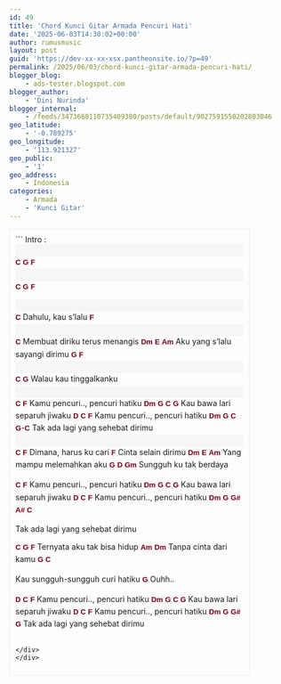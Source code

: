 ```yaml
---
id: 49
title: 'Chord Kunci Gitar Armada Pencuri Hati'
date: '2025-06-03T14:30:02+00:00'
author: rumusmusic
layout: post
guid: 'https://dev-xx-xx-xsx.pantheonsite.io/?p=49'
permalink: /2025/06/03/chord-kunci-gitar-armada-pencuri-hati/
blogger_blog:
    - ads-tester.blogspot.com
blogger_author:
    - 'Dini Nurinda'
blogger_internal:
    - /feeds/3473668110735409380/posts/default/9027591550202803046
geo_latitude:
    - '-0.789275'
geo_longitude:
    - '113.921327'
geo_public:
    - '1'
geo_address:
    - Indonesia
categories:
    - Armada
    - 'Kunci Gitar'
---
```


<div dir="ltr" style="text-align: left;"><div style="border: 1px solid #eee; height: auto; overflow: auto; padding: 10px; width: 410px;">```
Intro : <p style="background-color: #f6f6f6; font-family: Arial, Tahoma, Helvetica, FreeSans, sans-serif; font-size: 13px; line-height: 22.1000003814697px; margin: 0px; padding: 0px; white-space: normal;"> </p><b style="background-color: #f6f6f6; border: 0px; font-family: Arial, Tahoma, Helvetica, FreeSans, sans-serif; font-size: 13px; font-stretch: inherit; line-height: 22.1000003814697px; margin: 0px; padding: 0px; vertical-align: baseline; white-space: normal;"><a href="http://ads-tester.blogspot.com/#Chord%20Kunci%20Gitar%20Armada%20Pencuri%20Hati" rel="https://blogger.googleusercontent.com/img/b/R29vZ2xl/AVvXsEgjg14kZr610stkVlcdZhcW95ketZt0vZGZ35YbDyrK0SrlJaU9ATAZGd43fVQQe36N05_6SwYNh5V8Nhk_Y9EoJeCydZz1TvcOhMeWIQ9QkfUWi1qT_CLnjc9ada53vk8J6DLLGXZWCRU/s1600/C.png" style="-webkit-transition: all 0.5s; border: 0px; color: #78001b; font-family: inherit; font-size: inherit; font-stretch: inherit; font-style: inherit; font-variant: inherit; font-weight: inherit; line-height: inherit; margin: 0px; outline: none; padding: 0px; text-decoration: none; transition: all 0.5s; vertical-align: baseline;" target="_self" title="">C</a></b> <b style="background-color: #f6f6f6; border: 0px; font-family: Arial, Tahoma, Helvetica, FreeSans, sans-serif; font-size: 13px; font-stretch: inherit; line-height: 22.1000003814697px; margin: 0px; padding: 0px; vertical-align: baseline; white-space: normal;"><a href="http://ads-tester.blogspot.com/#Chord%20Kunci%20Gitar%20Armada%20Pencuri%20Hati" rel="https://blogger.googleusercontent.com/img/b/R29vZ2xl/AVvXsEhmapCRWhUujXO3XNp7RQ3QehE96_1shZvwwlzlBfIEhPVK8EMRgn7ZE8lBAgBFznq-LaQYcVA1PMbOgI-q6qcHShXaB2yd-ORVu-qYofhbQLNNBUNZZS1Dq89N45TwSfpp7dKppHMh_iE/s1600/G.png" style="-webkit-transition: all 0.5s; border: 0px; color: #78001b; font-family: inherit; font-size: inherit; font-stretch: inherit; font-style: inherit; font-variant: inherit; font-weight: inherit; line-height: inherit; margin: 0px; outline: none; padding: 0px; text-decoration: none; transition: all 0.5s; vertical-align: baseline;" target="_self" title="">G</a></b> <b style="background-color: #f6f6f6; border: 0px; font-family: Arial, Tahoma, Helvetica, FreeSans, sans-serif; font-size: 13px; font-stretch: inherit; line-height: 22.1000003814697px; margin: 0px; padding: 0px; vertical-align: baseline; white-space: normal;"><a href="http://ads-tester.blogspot.com/#Chord%20Kunci%20Gitar%20Armada%20Pencuri%20Hati" rel="https://blogger.googleusercontent.com/img/b/R29vZ2xl/AVvXsEgXnQLpqP2Xv4WlPqCrLWdYeZtr_lovwOMzBwi7aoXtZ52hJe10i7HUw3xqJwIvn7QEfMSA5uBawJYkF9lZ62ghn7uZrlWGaNe3q6fEuT5DIEwjnr4yTcBv7pr0ZhZQYvbgpp7F3NjuytE/s1600/F.png" style="-webkit-transition: all 0.5s; border: 0px; color: #78001b; font-family: inherit; font-size: inherit; font-stretch: inherit; font-style: inherit; font-variant: inherit; font-weight: inherit; line-height: inherit; margin: 0px; outline: none; padding: 0px; text-decoration: none; transition: all 0.5s; vertical-align: baseline;" target="_self" title="">F</a></b>  <p style="background-color: #f6f6f6; font-family: Arial, Tahoma, Helvetica, FreeSans, sans-serif; font-size: 13px; line-height: 22.1000003814697px; margin: 0px; padding: 0px; white-space: normal;"> </p><b style="background-color: #f6f6f6; border: 0px; font-family: Arial, Tahoma, Helvetica, FreeSans, sans-serif; font-size: 13px; font-stretch: inherit; line-height: 22.1000003814697px; margin: 0px; padding: 0px; vertical-align: baseline; white-space: normal;"><a href="http://ads-tester.blogspot.com/#Chord%20Kunci%20Gitar%20Armada%20Pencuri%20Hati" rel="https://blogger.googleusercontent.com/img/b/R29vZ2xl/AVvXsEgjg14kZr610stkVlcdZhcW95ketZt0vZGZ35YbDyrK0SrlJaU9ATAZGd43fVQQe36N05_6SwYNh5V8Nhk_Y9EoJeCydZz1TvcOhMeWIQ9QkfUWi1qT_CLnjc9ada53vk8J6DLLGXZWCRU/s1600/C.png" style="-webkit-transition: all 0.5s; border: 0px; color: #78001b; font-family: inherit; font-size: inherit; font-stretch: inherit; font-style: inherit; font-variant: inherit; font-weight: inherit; line-height: inherit; margin: 0px; outline: none; padding: 0px; text-decoration: none; transition: all 0.5s; vertical-align: baseline;" target="_self" title="">C</a></b> <b style="background-color: #f6f6f6; border: 0px; font-family: Arial, Tahoma, Helvetica, FreeSans, sans-serif; font-size: 13px; font-stretch: inherit; line-height: 22.1000003814697px; margin: 0px; padding: 0px; vertical-align: baseline; white-space: normal;"><a href="http://ads-tester.blogspot.com/#Chord%20Kunci%20Gitar%20Armada%20Pencuri%20Hati" rel="https://blogger.googleusercontent.com/img/b/R29vZ2xl/AVvXsEhmapCRWhUujXO3XNp7RQ3QehE96_1shZvwwlzlBfIEhPVK8EMRgn7ZE8lBAgBFznq-LaQYcVA1PMbOgI-q6qcHShXaB2yd-ORVu-qYofhbQLNNBUNZZS1Dq89N45TwSfpp7dKppHMh_iE/s1600/G.png" style="-webkit-transition: all 0.5s; border: 0px; color: #78001b; font-family: inherit; font-size: inherit; font-stretch: inherit; font-style: inherit; font-variant: inherit; font-weight: inherit; line-height: inherit; margin: 0px; outline: none; padding: 0px; text-decoration: none; transition: all 0.5s; vertical-align: baseline;" target="_self" title="">G</a></b> <b style="background-color: #f6f6f6; border: 0px; font-family: Arial, Tahoma, Helvetica, FreeSans, sans-serif; font-size: 13px; font-stretch: inherit; line-height: 22.1000003814697px; margin: 0px; padding: 0px; vertical-align: baseline; white-space: normal;"><a href="http://ads-tester.blogspot.com/#Chord%20Kunci%20Gitar%20Armada%20Pencuri%20Hati" rel="https://blogger.googleusercontent.com/img/b/R29vZ2xl/AVvXsEgXnQLpqP2Xv4WlPqCrLWdYeZtr_lovwOMzBwi7aoXtZ52hJe10i7HUw3xqJwIvn7QEfMSA5uBawJYkF9lZ62ghn7uZrlWGaNe3q6fEuT5DIEwjnr4yTcBv7pr0ZhZQYvbgpp7F3NjuytE/s1600/F.png" style="-webkit-transition: all 0.5s; border: 0px; color: #78001b; font-family: inherit; font-size: inherit; font-stretch: inherit; font-style: inherit; font-variant: inherit; font-weight: inherit; line-height: inherit; margin: 0px; outline: none; padding: 0px; text-decoration: none; transition: all 0.5s; vertical-align: baseline;" target="_self" title="">F</a></b><div><span style="color: white; font-size:xx-small;">Chord Kunci Gitar Armada Pencuri Hati</span></div><p style="background-color: #f6f6f6; font-family: Arial, Tahoma, Helvetica, FreeSans, sans-serif; font-size: 13px; line-height: 22.1000003814697px; margin: 0px; padding: 0px; white-space: normal;"> </p><b style="background-color: #f6f6f6; border: 0px; font-family: Arial, Tahoma, Helvetica, FreeSans, sans-serif; font-size: 13px; font-stretch: inherit; line-height: 22.1000003814697px; margin: 0px; padding: 0px; vertical-align: baseline; white-space: normal;"><a href="http://ads-tester.blogspot.com/#Chord%20Kunci%20Gitar%20Armada%20Pencuri%20Hati" rel="https://blogger.googleusercontent.com/img/b/R29vZ2xl/AVvXsEgjg14kZr610stkVlcdZhcW95ketZt0vZGZ35YbDyrK0SrlJaU9ATAZGd43fVQQe36N05_6SwYNh5V8Nhk_Y9EoJeCydZz1TvcOhMeWIQ9QkfUWi1qT_CLnjc9ada53vk8J6DLLGXZWCRU/s1600/C.png" style="-webkit-transition: all 0.5s; border: 0px; color: #78001b; font-family: inherit; font-size: inherit; font-stretch: inherit; font-style: inherit; font-variant: inherit; font-weight: inherit; line-height: inherit; margin: 0px; outline: none; padding: 0px; text-decoration: none; transition: all 0.5s; vertical-align: baseline;" target="_self" title="">C</a></b>
Dahulu, kau s’lalu
          <b style="background-color: #f6f6f6; border: 0px; font-family: Arial, Tahoma, Helvetica, FreeSans, sans-serif; font-size: 13px; font-stretch: inherit; line-height: 22.1000003814697px; margin: 0px; padding: 0px; vertical-align: baseline; white-space: normal;"><a href="http://ads-tester.blogspot.com/#Chord%20Kunci%20Gitar%20Armada%20Pencuri%20Hati" rel="https://blogger.googleusercontent.com/img/b/R29vZ2xl/AVvXsEgXnQLpqP2Xv4WlPqCrLWdYeZtr_lovwOMzBwi7aoXtZ52hJe10i7HUw3xqJwIvn7QEfMSA5uBawJYkF9lZ62ghn7uZrlWGaNe3q6fEuT5DIEwjnr4yTcBv7pr0ZhZQYvbgpp7F3NjuytE/s1600/F.png" style="-webkit-transition: all 0.5s; border: 0px; color: #78001b; font-family: inherit; font-size: inherit; font-stretch: inherit; font-style: inherit; font-variant: inherit; font-weight: inherit; line-height: inherit; margin: 0px; outline: none; padding: 0px; text-decoration: none; transition: all 0.5s; vertical-align: baseline;" target="_self" title="">F</a></b>          <p style="background-color: #f6f6f6; font-family: Arial, Tahoma, Helvetica, FreeSans, sans-serif; font-size: 13px; line-height: 22.1000003814697px; margin: 0px; padding: 0px; white-space: normal;"> </p><b style="background-color: #f6f6f6; border: 0px; font-family: Arial, Tahoma, Helvetica, FreeSans, sans-serif; font-size: 13px; font-stretch: inherit; line-height: 22.1000003814697px; margin: 0px; padding: 0px; vertical-align: baseline; white-space: normal;"><a href="http://ads-tester.blogspot.com/#Chord%20Kunci%20Gitar%20Armada%20Pencuri%20Hati" rel="https://blogger.googleusercontent.com/img/b/R29vZ2xl/AVvXsEgjg14kZr610stkVlcdZhcW95ketZt0vZGZ35YbDyrK0SrlJaU9ATAZGd43fVQQe36N05_6SwYNh5V8Nhk_Y9EoJeCydZz1TvcOhMeWIQ9QkfUWi1qT_CLnjc9ada53vk8J6DLLGXZWCRU/s1600/C.png" style="-webkit-transition: all 0.5s; border: 0px; color: #78001b; font-family: inherit; font-size: inherit; font-stretch: inherit; font-style: inherit; font-variant: inherit; font-weight: inherit; line-height: inherit; margin: 0px; outline: none; padding: 0px; text-decoration: none; transition: all 0.5s; vertical-align: baseline;" target="_self" title="">C</a></b>
Membuat diriku terus menangis
      <b style="background-color: #f6f6f6; border: 0px; font-family: Arial, Tahoma, Helvetica, FreeSans, sans-serif; font-size: 13px; font-stretch: inherit; line-height: 22.1000003814697px; margin: 0px; padding: 0px; vertical-align: baseline; white-space: normal;"><a href="http://ads-tester.blogspot.com/#Chord%20Kunci%20Gitar%20Armada%20Pencuri%20Hati" rel="https://blogger.googleusercontent.com/img/b/R29vZ2xl/AVvXsEjuoCVNbzPo5fANQq5sgyoWS2Aqa0nbmOy0qcWMHwvnBqQH8c3V8uvl4N7fIrPDSkWBUZ-d-69vpUDuXjpTp35qhSTRKgoUBirhaiqix86jXDsPkT622vsJvs5gWYZw7xIX8jJ5CrMy3yM/s1600/Dm.png" style="-webkit-transition: all 0.5s; border: 0px; color: #78001b; font-family: inherit; font-size: inherit; font-stretch: inherit; font-style: inherit; font-variant: inherit; font-weight: inherit; line-height: inherit; margin: 0px; outline: none; padding: 0px; text-decoration: none; transition: all 0.5s; vertical-align: baseline;" target="_self" title="">Dm</a></b>   <b style="background-color: #f6f6f6; border: 0px; font-family: Arial, Tahoma, Helvetica, FreeSans, sans-serif; font-size: 13px; font-stretch: inherit; line-height: 22.1000003814697px; margin: 0px; padding: 0px; vertical-align: baseline; white-space: normal;"><a href="http://ads-tester.blogspot.com/#Chord%20Kunci%20Gitar%20Armada%20Pencuri%20Hati" rel="https://blogger.googleusercontent.com/img/b/R29vZ2xl/AVvXsEhbJQ3LWAWUXdfzTEX93Fe1zUflRzEnzHLNaDCLt16sJdD1QsopiA_FNmTiYPAxIXUtbH0Yr9G9ag-CuPYUf_GiZWkop25HaRVq6bvg7KsiAQ8Pr0gwKritWp3j-iKqII-bh8rAYl44uY0/s1600/E.png" style="-webkit-transition: all 0.5s; border: 0px; color: #78001b; font-family: inherit; font-size: inherit; font-stretch: inherit; font-style: inherit; font-variant: inherit; font-weight: inherit; line-height: inherit; margin: 0px; outline: none; padding: 0px; text-decoration: none; transition: all 0.5s; vertical-align: baseline;" target="_self" title="">E</a></b>      <b style="background-color: #f6f6f6; border: 0px; font-family: Arial, Tahoma, Helvetica, FreeSans, sans-serif; font-size: 13px; font-stretch: inherit; line-height: 22.1000003814697px; margin: 0px; padding: 0px; vertical-align: baseline; white-space: normal;"><a href="http://ads-tester.blogspot.com/#Chord%20Kunci%20Gitar%20Armada%20Pencuri%20Hati" rel="https://blogger.googleusercontent.com/img/b/R29vZ2xl/AVvXsEhFmJ97cOlYhza1H3VvgAxS4svmbTt0FzSpSz5AWJZAPV7oVOl7xo6sWMZRAqZ8jLExVo1FHjGCBXjImoPHl30TOFuP89wTZg3Jce6hpdvsOsjEo6zrJKV6yCMJWWXJCImD3sYZmP5KO-Q/s1600/Am.png" style="-webkit-transition: all 0.5s; border: 0px; color: #78001b; font-family: inherit; font-size: inherit; font-stretch: inherit; font-style: inherit; font-variant: inherit; font-weight: inherit; line-height: inherit; margin: 0px; outline: none; padding: 0px; text-decoration: none; transition: all 0.5s; vertical-align: baseline;" target="_self" title="">Am</a></b>
Aku yang s’lalu sayangi dirimu
    <b style="background-color: #f6f6f6; border: 0px; font-family: Arial, Tahoma, Helvetica, FreeSans, sans-serif; font-size: 13px; font-stretch: inherit; line-height: 22.1000003814697px; margin: 0px; padding: 0px; vertical-align: baseline; white-space: normal;"><a href="http://ads-tester.blogspot.com/#Chord%20Kunci%20Gitar%20Armada%20Pencuri%20Hati" rel="https://blogger.googleusercontent.com/img/b/R29vZ2xl/AVvXsEhmapCRWhUujXO3XNp7RQ3QehE96_1shZvwwlzlBfIEhPVK8EMRgn7ZE8lBAgBFznq-LaQYcVA1PMbOgI-q6qcHShXaB2yd-ORVu-qYofhbQLNNBUNZZS1Dq89N45TwSfpp7dKppHMh_iE/s1600/G.png" style="-webkit-transition: all 0.5s; border: 0px; color: #78001b; font-family: inherit; font-size: inherit; font-stretch: inherit; font-style: inherit; font-variant: inherit; font-weight: inherit; line-height: inherit; margin: 0px; outline: none; padding: 0px; text-decoration: none; transition: all 0.5s; vertical-align: baseline;" target="_self" title="">G</a></b>          <b style="background-color: #f6f6f6; border: 0px; font-family: Arial, Tahoma, Helvetica, FreeSans, sans-serif; font-size: 13px; font-stretch: inherit; line-height: 22.1000003814697px; margin: 0px; padding: 0px; vertical-align: baseline; white-space: normal;"><a href="http://ads-tester.blogspot.com/#Chord%20Kunci%20Gitar%20Armada%20Pencuri%20Hati" rel="https://blogger.googleusercontent.com/img/b/R29vZ2xl/AVvXsEgXnQLpqP2Xv4WlPqCrLWdYeZtr_lovwOMzBwi7aoXtZ52hJe10i7HUw3xqJwIvn7QEfMSA5uBawJYkF9lZ62ghn7uZrlWGaNe3q6fEuT5DIEwjnr4yTcBv7pr0ZhZQYvbgpp7F3NjuytE/s1600/F.png" style="-webkit-transition: all 0.5s; border: 0px; color: #78001b; font-family: inherit; font-size: inherit; font-stretch: inherit; font-style: inherit; font-variant: inherit; font-weight: inherit; line-height: inherit; margin: 0px; outline: none; padding: 0px; text-decoration: none; transition: all 0.5s; vertical-align: baseline;" target="_self" title="">F</a></b>  <p style="background-color: #f6f6f6; font-family: Arial, Tahoma, Helvetica, FreeSans, sans-serif; font-size: 13px; line-height: 22.1000003814697px; margin: 0px; padding: 0px; white-space: normal;"> </p><b style="background-color: #f6f6f6; border: 0px; font-family: Arial, Tahoma, Helvetica, FreeSans, sans-serif; font-size: 13px; font-stretch: inherit; line-height: 22.1000003814697px; margin: 0px; padding: 0px; vertical-align: baseline; white-space: normal;"><a href="http://ads-tester.blogspot.com/#Chord%20Kunci%20Gitar%20Armada%20Pencuri%20Hati" rel="https://blogger.googleusercontent.com/img/b/R29vZ2xl/AVvXsEgjg14kZr610stkVlcdZhcW95ketZt0vZGZ35YbDyrK0SrlJaU9ATAZGd43fVQQe36N05_6SwYNh5V8Nhk_Y9EoJeCydZz1TvcOhMeWIQ9QkfUWi1qT_CLnjc9ada53vk8J6DLLGXZWCRU/s1600/C.png" style="-webkit-transition: all 0.5s; border: 0px; color: #78001b; font-family: inherit; font-size: inherit; font-stretch: inherit; font-style: inherit; font-variant: inherit; font-weight: inherit; line-height: inherit; margin: 0px; outline: none; padding: 0px; text-decoration: none; transition: all 0.5s; vertical-align: baseline;" target="_self" title="">C</a></b> <b style="background-color: #f6f6f6; border: 0px; font-family: Arial, Tahoma, Helvetica, FreeSans, sans-serif; font-size: 13px; font-stretch: inherit; line-height: 22.1000003814697px; margin: 0px; padding: 0px; vertical-align: baseline; white-space: normal;"><a href="http://ads-tester.blogspot.com/#Chord%20Kunci%20Gitar%20Armada%20Pencuri%20Hati" rel="https://blogger.googleusercontent.com/img/b/R29vZ2xl/AVvXsEhmapCRWhUujXO3XNp7RQ3QehE96_1shZvwwlzlBfIEhPVK8EMRgn7ZE8lBAgBFznq-LaQYcVA1PMbOgI-q6qcHShXaB2yd-ORVu-qYofhbQLNNBUNZZS1Dq89N45TwSfpp7dKppHMh_iE/s1600/G.png" style="-webkit-transition: all 0.5s; border: 0px; color: #78001b; font-family: inherit; font-size: inherit; font-stretch: inherit; font-style: inherit; font-variant: inherit; font-weight: inherit; line-height: inherit; margin: 0px; outline: none; padding: 0px; text-decoration: none; transition: all 0.5s; vertical-align: baseline;" target="_self" title="">G</a></b>
Walau kau tinggalkanku

<p style="background-color: #f6f6f6; font-family: Arial, Tahoma, Helvetica, FreeSans, sans-serif; font-size: 13px; line-height: 22.1000003814697px; margin: 0px; padding: 0px; white-space: normal;">                    </p><b style="background-color: #f6f6f6; border: 0px; font-family: Arial, Tahoma, Helvetica, FreeSans, sans-serif; font-size: 13px; font-stretch: inherit; line-height: 22.1000003814697px; margin: 0px; padding: 0px; vertical-align: baseline; white-space: normal;"><a href="http://ads-tester.blogspot.com/#Chord%20Kunci%20Gitar%20Armada%20Pencuri%20Hati" rel="https://blogger.googleusercontent.com/img/b/R29vZ2xl/AVvXsEgjg14kZr610stkVlcdZhcW95ketZt0vZGZ35YbDyrK0SrlJaU9ATAZGd43fVQQe36N05_6SwYNh5V8Nhk_Y9EoJeCydZz1TvcOhMeWIQ9QkfUWi1qT_CLnjc9ada53vk8J6DLLGXZWCRU/s1600/C.png" style="-webkit-transition: all 0.5s; border: 0px; color: #78001b; font-family: inherit; font-size: inherit; font-stretch: inherit; font-style: inherit; font-variant: inherit; font-weight: inherit; line-height: inherit; margin: 0px; outline: none; padding: 0px; text-decoration: none; transition: all 0.5s; vertical-align: baseline;" target="_self" title="">C</a></b>             <b style="background-color: #f6f6f6; border: 0px; font-family: Arial, Tahoma, Helvetica, FreeSans, sans-serif; font-size: 13px; font-stretch: inherit; line-height: 22.1000003814697px; margin: 0px; padding: 0px; vertical-align: baseline; white-space: normal;"><a href="http://ads-tester.blogspot.com/#Chord%20Kunci%20Gitar%20Armada%20Pencuri%20Hati" rel="https://blogger.googleusercontent.com/img/b/R29vZ2xl/AVvXsEgXnQLpqP2Xv4WlPqCrLWdYeZtr_lovwOMzBwi7aoXtZ52hJe10i7HUw3xqJwIvn7QEfMSA5uBawJYkF9lZ62ghn7uZrlWGaNe3q6fEuT5DIEwjnr4yTcBv7pr0ZhZQYvbgpp7F3NjuytE/s1600/F.png" style="-webkit-transition: all 0.5s; border: 0px; color: #78001b; font-family: inherit; font-size: inherit; font-stretch: inherit; font-style: inherit; font-variant: inherit; font-weight: inherit; line-height: inherit; margin: 0px; outline: none; padding: 0px; text-decoration: none; transition: all 0.5s; vertical-align: baseline;" target="_self" title="">F</a></b>
Kamu pencuri.., pencuri hatiku
        <b style="background-color: #f6f6f6; border: 0px; font-family: Arial, Tahoma, Helvetica, FreeSans, sans-serif; font-size: 13px; font-stretch: inherit; line-height: 22.1000003814697px; margin: 0px; padding: 0px; vertical-align: baseline; white-space: normal;"><a href="http://ads-tester.blogspot.com/#Chord%20Kunci%20Gitar%20Armada%20Pencuri%20Hati" rel="https://blogger.googleusercontent.com/img/b/R29vZ2xl/AVvXsEjuoCVNbzPo5fANQq5sgyoWS2Aqa0nbmOy0qcWMHwvnBqQH8c3V8uvl4N7fIrPDSkWBUZ-d-69vpUDuXjpTp35qhSTRKgoUBirhaiqix86jXDsPkT622vsJvs5gWYZw7xIX8jJ5CrMy3yM/s1600/Dm.png" style="-webkit-transition: all 0.5s; border: 0px; color: #78001b; font-family: inherit; font-size: inherit; font-stretch: inherit; font-style: inherit; font-variant: inherit; font-weight: inherit; line-height: inherit; margin: 0px; outline: none; padding: 0px; text-decoration: none; transition: all 0.5s; vertical-align: baseline;" target="_self" title="">Dm</a></b>    <b style="background-color: #f6f6f6; border: 0px; font-family: Arial, Tahoma, Helvetica, FreeSans, sans-serif; font-size: 13px; font-stretch: inherit; line-height: 22.1000003814697px; margin: 0px; padding: 0px; vertical-align: baseline; white-space: normal;"><a href="http://ads-tester.blogspot.com/#Chord%20Kunci%20Gitar%20Armada%20Pencuri%20Hati" rel="https://blogger.googleusercontent.com/img/b/R29vZ2xl/AVvXsEhmapCRWhUujXO3XNp7RQ3QehE96_1shZvwwlzlBfIEhPVK8EMRgn7ZE8lBAgBFznq-LaQYcVA1PMbOgI-q6qcHShXaB2yd-ORVu-qYofhbQLNNBUNZZS1Dq89N45TwSfpp7dKppHMh_iE/s1600/G.png" style="-webkit-transition: all 0.5s; border: 0px; color: #78001b; font-family: inherit; font-size: inherit; font-stretch: inherit; font-style: inherit; font-variant: inherit; font-weight: inherit; line-height: inherit; margin: 0px; outline: none; padding: 0px; text-decoration: none; transition: all 0.5s; vertical-align: baseline;" target="_self" title="">G</a></b>       <b style="background-color: #f6f6f6; border: 0px; font-family: Arial, Tahoma, Helvetica, FreeSans, sans-serif; font-size: 13px; font-stretch: inherit; line-height: 22.1000003814697px; margin: 0px; padding: 0px; vertical-align: baseline; white-space: normal;"><a href="http://ads-tester.blogspot.com/#Chord%20Kunci%20Gitar%20Armada%20Pencuri%20Hati" rel="https://blogger.googleusercontent.com/img/b/R29vZ2xl/AVvXsEgjg14kZr610stkVlcdZhcW95ketZt0vZGZ35YbDyrK0SrlJaU9ATAZGd43fVQQe36N05_6SwYNh5V8Nhk_Y9EoJeCydZz1TvcOhMeWIQ9QkfUWi1qT_CLnjc9ada53vk8J6DLLGXZWCRU/s1600/C.png" style="-webkit-transition: all 0.5s; border: 0px; color: #78001b; font-family: inherit; font-size: inherit; font-stretch: inherit; font-style: inherit; font-variant: inherit; font-weight: inherit; line-height: inherit; margin: 0px; outline: none; padding: 0px; text-decoration: none; transition: all 0.5s; vertical-align: baseline;" target="_self" title="">C</a></b>   <b style="background-color: #f6f6f6; border: 0px; font-family: Arial, Tahoma, Helvetica, FreeSans, sans-serif; font-size: 13px; font-stretch: inherit; line-height: 22.1000003814697px; margin: 0px; padding: 0px; vertical-align: baseline; white-space: normal;"><a href="http://ads-tester.blogspot.com/#Chord%20Kunci%20Gitar%20Armada%20Pencuri%20Hati" rel="https://blogger.googleusercontent.com/img/b/R29vZ2xl/AVvXsEhmapCRWhUujXO3XNp7RQ3QehE96_1shZvwwlzlBfIEhPVK8EMRgn7ZE8lBAgBFznq-LaQYcVA1PMbOgI-q6qcHShXaB2yd-ORVu-qYofhbQLNNBUNZZS1Dq89N45TwSfpp7dKppHMh_iE/s1600/G.png" style="-webkit-transition: all 0.5s; border: 0px; color: #78001b; font-family: inherit; font-size: inherit; font-stretch: inherit; font-style: inherit; font-variant: inherit; font-weight: inherit; line-height: inherit; margin: 0px; outline: none; padding: 0px; text-decoration: none; transition: all 0.5s; vertical-align: baseline;" target="_self" title="">G</a></b>
Kau bawa lari separuh jiwaku
<b style="background-color: #f6f6f6; border: 0px; font-family: Arial, Tahoma, Helvetica, FreeSans, sans-serif; font-size: 13px; font-stretch: inherit; line-height: 22.1000003814697px; margin: 0px; padding: 0px; vertical-align: baseline; white-space: normal;"><a href="http://ads-tester.blogspot.com/#Chord%20Kunci%20Gitar%20Armada%20Pencuri%20Hati" rel="https://blogger.googleusercontent.com/img/b/R29vZ2xl/AVvXsEgsTHNNp1bTra86ESi1_0UTlseoXjvev55pd5aXW3gz6VN2Qt_dDFTmZwC8fivTktVIPvwc9kBbkCm5jYSgczbnVV7-EAK8_OhtnsDc1kQ9dB1UKavcSA0MKj8bLJSIE91Yj6QOGO0aUA0/s1600/D.png" style="-webkit-transition: all 0.5s; border: 0px; color: #78001b; font-family: inherit; font-size: inherit; font-stretch: inherit; font-style: inherit; font-variant: inherit; font-weight: inherit; line-height: inherit; margin: 0px; outline: none; padding: 0px; text-decoration: none; transition: all 0.5s; vertical-align: baseline;" target="_self" title="">D</a></b>        <b style="background-color: #f6f6f6; border: 0px; font-family: Arial, Tahoma, Helvetica, FreeSans, sans-serif; font-size: 13px; font-stretch: inherit; line-height: 22.1000003814697px; margin: 0px; padding: 0px; vertical-align: baseline; white-space: normal;"><a href="http://ads-tester.blogspot.com/#Chord%20Kunci%20Gitar%20Armada%20Pencuri%20Hati" rel="https://blogger.googleusercontent.com/img/b/R29vZ2xl/AVvXsEgjg14kZr610stkVlcdZhcW95ketZt0vZGZ35YbDyrK0SrlJaU9ATAZGd43fVQQe36N05_6SwYNh5V8Nhk_Y9EoJeCydZz1TvcOhMeWIQ9QkfUWi1qT_CLnjc9ada53vk8J6DLLGXZWCRU/s1600/C.png" style="-webkit-transition: all 0.5s; border: 0px; color: #78001b; font-family: inherit; font-size: inherit; font-stretch: inherit; font-style: inherit; font-variant: inherit; font-weight: inherit; line-height: inherit; margin: 0px; outline: none; padding: 0px; text-decoration: none; transition: all 0.5s; vertical-align: baseline;" target="_self" title="">C</a></b>          <b style="background-color: #f6f6f6; border: 0px; font-family: Arial, Tahoma, Helvetica, FreeSans, sans-serif; font-size: 13px; font-stretch: inherit; line-height: 22.1000003814697px; margin: 0px; padding: 0px; vertical-align: baseline; white-space: normal;"><a href="http://ads-tester.blogspot.com/#Chord%20Kunci%20Gitar%20Armada%20Pencuri%20Hati" rel="https://blogger.googleusercontent.com/img/b/R29vZ2xl/AVvXsEgXnQLpqP2Xv4WlPqCrLWdYeZtr_lovwOMzBwi7aoXtZ52hJe10i7HUw3xqJwIvn7QEfMSA5uBawJYkF9lZ62ghn7uZrlWGaNe3q6fEuT5DIEwjnr4yTcBv7pr0ZhZQYvbgpp7F3NjuytE/s1600/F.png" style="-webkit-transition: all 0.5s; border: 0px; color: #78001b; font-family: inherit; font-size: inherit; font-stretch: inherit; font-style: inherit; font-variant: inherit; font-weight: inherit; line-height: inherit; margin: 0px; outline: none; padding: 0px; text-decoration: none; transition: all 0.5s; vertical-align: baseline;" target="_self" title="">F</a></b>
Kamu pencuri.., pencuri hatiku
      <b style="background-color: #f6f6f6; border: 0px; font-family: Arial, Tahoma, Helvetica, FreeSans, sans-serif; font-size: 13px; font-stretch: inherit; line-height: 22.1000003814697px; margin: 0px; padding: 0px; vertical-align: baseline; white-space: normal;"><a href="http://ads-tester.blogspot.com/#Chord%20Kunci%20Gitar%20Armada%20Pencuri%20Hati" rel="https://blogger.googleusercontent.com/img/b/R29vZ2xl/AVvXsEjuoCVNbzPo5fANQq5sgyoWS2Aqa0nbmOy0qcWMHwvnBqQH8c3V8uvl4N7fIrPDSkWBUZ-d-69vpUDuXjpTp35qhSTRKgoUBirhaiqix86jXDsPkT622vsJvs5gWYZw7xIX8jJ5CrMy3yM/s1600/Dm.png" style="-webkit-transition: all 0.5s; border: 0px; color: #78001b; font-family: inherit; font-size: inherit; font-stretch: inherit; font-style: inherit; font-variant: inherit; font-weight: inherit; line-height: inherit; margin: 0px; outline: none; padding: 0px; text-decoration: none; transition: all 0.5s; vertical-align: baseline;" target="_self" title="">Dm</a></b> <b style="background-color: #f6f6f6; border: 0px; font-family: Arial, Tahoma, Helvetica, FreeSans, sans-serif; font-size: 13px; font-stretch: inherit; line-height: 22.1000003814697px; margin: 0px; padding: 0px; vertical-align: baseline; white-space: normal;"><a href="http://ads-tester.blogspot.com/#Chord%20Kunci%20Gitar%20Armada%20Pencuri%20Hati" rel="https://blogger.googleusercontent.com/img/b/R29vZ2xl/AVvXsEhmapCRWhUujXO3XNp7RQ3QehE96_1shZvwwlzlBfIEhPVK8EMRgn7ZE8lBAgBFznq-LaQYcVA1PMbOgI-q6qcHShXaB2yd-ORVu-qYofhbQLNNBUNZZS1Dq89N45TwSfpp7dKppHMh_iE/s1600/G.png" style="-webkit-transition: all 0.5s; border: 0px; color: #78001b; font-family: inherit; font-size: inherit; font-stretch: inherit; font-style: inherit; font-variant: inherit; font-weight: inherit; line-height: inherit; margin: 0px; outline: none; padding: 0px; text-decoration: none; transition: all 0.5s; vertical-align: baseline;" target="_self" title="">G</a></b>            <b style="background-color: #f6f6f6; border: 0px; font-family: Arial, Tahoma, Helvetica, FreeSans, sans-serif; font-size: 13px; font-stretch: inherit; line-height: 22.1000003814697px; margin: 0px; padding: 0px; vertical-align: baseline; white-space: normal;"><a href="http://ads-tester.blogspot.com/#Chord%20Kunci%20Gitar%20Armada%20Pencuri%20Hati" rel="https://blogger.googleusercontent.com/img/b/R29vZ2xl/AVvXsEgjg14kZr610stkVlcdZhcW95ketZt0vZGZ35YbDyrK0SrlJaU9ATAZGd43fVQQe36N05_6SwYNh5V8Nhk_Y9EoJeCydZz1TvcOhMeWIQ9QkfUWi1qT_CLnjc9ada53vk8J6DLLGXZWCRU/s1600/C.png" style="-webkit-transition: all 0.5s; border: 0px; color: #78001b; font-family: inherit; font-size: inherit; font-stretch: inherit; font-style: inherit; font-variant: inherit; font-weight: inherit; line-height: inherit; margin: 0px; outline: none; padding: 0px; text-decoration: none; transition: all 0.5s; vertical-align: baseline;" target="_self" title="">C</a></b>     <b style="background-color: #f6f6f6; border: 0px; font-family: Arial, Tahoma, Helvetica, FreeSans, sans-serif; font-size: 13px; font-stretch: inherit; line-height: 22.1000003814697px; margin: 0px; padding: 0px; vertical-align: baseline; white-space: normal;"><a href="http://ads-tester.blogspot.com/#Chord%20Kunci%20Gitar%20Armada%20Pencuri%20Hati" rel="https://blogger.googleusercontent.com/img/b/R29vZ2xl/AVvXsEhmapCRWhUujXO3XNp7RQ3QehE96_1shZvwwlzlBfIEhPVK8EMRgn7ZE8lBAgBFznq-LaQYcVA1PMbOgI-q6qcHShXaB2yd-ORVu-qYofhbQLNNBUNZZS1Dq89N45TwSfpp7dKppHMh_iE/s1600/G.png" style="-webkit-transition: all 0.5s; border: 0px; color: #78001b; font-family: inherit; font-size: inherit; font-stretch: inherit; font-style: inherit; font-variant: inherit; font-weight: inherit; line-height: inherit; margin: 0px; outline: none; padding: 0px; text-decoration: none; transition: all 0.5s; vertical-align: baseline;" target="_self" title="">G</a></b>-<b style="background-color: #f6f6f6; border: 0px; font-family: Arial, Tahoma, Helvetica, FreeSans, sans-serif; font-size: 13px; font-stretch: inherit; line-height: 22.1000003814697px; margin: 0px; padding: 0px; vertical-align: baseline; white-space: normal;"><a href="http://ads-tester.blogspot.com/#Chord%20Kunci%20Gitar%20Armada%20Pencuri%20Hati" rel="https://blogger.googleusercontent.com/img/b/R29vZ2xl/AVvXsEgjg14kZr610stkVlcdZhcW95ketZt0vZGZ35YbDyrK0SrlJaU9ATAZGd43fVQQe36N05_6SwYNh5V8Nhk_Y9EoJeCydZz1TvcOhMeWIQ9QkfUWi1qT_CLnjc9ada53vk8J6DLLGXZWCRU/s1600/C.png" style="-webkit-transition: all 0.5s; border: 0px; color: #78001b; font-family: inherit; font-size: inherit; font-stretch: inherit; font-style: inherit; font-variant: inherit; font-weight: inherit; line-height: inherit; margin: 0px; outline: none; padding: 0px; text-decoration: none; transition: all 0.5s; vertical-align: baseline;" target="_self" title="">C</a></b>
Tak ada lagi yang sehebat dirimu

<p style="background-color: #f6f6f6; font-family: Arial, Tahoma, Helvetica, FreeSans, sans-serif; font-size: 13px; line-height: 22.1000003814697px; margin: 0px; padding: 0px; white-space: normal;"> </p><b style="background-color: #f6f6f6; border: 0px; font-family: Arial, Tahoma, Helvetica, FreeSans, sans-serif; font-size: 13px; font-stretch: inherit; line-height: 22.1000003814697px; margin: 0px; padding: 0px; vertical-align: baseline; white-space: normal;"><a href="http://ads-tester.blogspot.com/#Chord%20Kunci%20Gitar%20Armada%20Pencuri%20Hati" rel="https://blogger.googleusercontent.com/img/b/R29vZ2xl/AVvXsEgjg14kZr610stkVlcdZhcW95ketZt0vZGZ35YbDyrK0SrlJaU9ATAZGd43fVQQe36N05_6SwYNh5V8Nhk_Y9EoJeCydZz1TvcOhMeWIQ9QkfUWi1qT_CLnjc9ada53vk8J6DLLGXZWCRU/s1600/C.png" style="-webkit-transition: all 0.5s; border: 0px; color: #78001b; font-family: inherit; font-size: inherit; font-stretch: inherit; font-style: inherit; font-variant: inherit; font-weight: inherit; line-height: inherit; margin: 0px; outline: none; padding: 0px; text-decoration: none; transition: all 0.5s; vertical-align: baseline;" target="_self" title="">C</a></b>                <b style="background-color: #f6f6f6; border: 0px; font-family: Arial, Tahoma, Helvetica, FreeSans, sans-serif; font-size: 13px; font-stretch: inherit; line-height: 22.1000003814697px; margin: 0px; padding: 0px; vertical-align: baseline; white-space: normal;"><a href="http://ads-tester.blogspot.com/#Chord%20Kunci%20Gitar%20Armada%20Pencuri%20Hati" rel="https://blogger.googleusercontent.com/img/b/R29vZ2xl/AVvXsEgXnQLpqP2Xv4WlPqCrLWdYeZtr_lovwOMzBwi7aoXtZ52hJe10i7HUw3xqJwIvn7QEfMSA5uBawJYkF9lZ62ghn7uZrlWGaNe3q6fEuT5DIEwjnr4yTcBv7pr0ZhZQYvbgpp7F3NjuytE/s1600/F.png" style="-webkit-transition: all 0.5s; border: 0px; color: #78001b; font-family: inherit; font-size: inherit; font-stretch: inherit; font-style: inherit; font-variant: inherit; font-weight: inherit; line-height: inherit; margin: 0px; outline: none; padding: 0px; text-decoration: none; transition: all 0.5s; vertical-align: baseline;" target="_self" title="">F</a></b>
Dimana, harus ku cari
             <b style="background-color: #f6f6f6; border: 0px; font-family: Arial, Tahoma, Helvetica, FreeSans, sans-serif; font-size: 13px; font-stretch: inherit; line-height: 22.1000003814697px; margin: 0px; padding: 0px; vertical-align: baseline; white-space: normal;"><a href="http://ads-tester.blogspot.com/#Chord%20Kunci%20Gitar%20Armada%20Pencuri%20Hati" rel="https://blogger.googleusercontent.com/img/b/R29vZ2xl/AVvXsEgXnQLpqP2Xv4WlPqCrLWdYeZtr_lovwOMzBwi7aoXtZ52hJe10i7HUw3xqJwIvn7QEfMSA5uBawJYkF9lZ62ghn7uZrlWGaNe3q6fEuT5DIEwjnr4yTcBv7pr0ZhZQYvbgpp7F3NjuytE/s1600/F.png" style="-webkit-transition: all 0.5s; border: 0px; color: #78001b; font-family: inherit; font-size: inherit; font-stretch: inherit; font-style: inherit; font-variant: inherit; font-weight: inherit; line-height: inherit; margin: 0px; outline: none; padding: 0px; text-decoration: none; transition: all 0.5s; vertical-align: baseline;" target="_self" title="">F</a></b>
Cinta selain dirimu
<b style="background-color: #f6f6f6; border: 0px; font-family: Arial, Tahoma, Helvetica, FreeSans, sans-serif; font-size: 13px; font-stretch: inherit; line-height: 22.1000003814697px; margin: 0px; padding: 0px; vertical-align: baseline; white-space: normal;"><a href="http://ads-tester.blogspot.com/#Chord%20Kunci%20Gitar%20Armada%20Pencuri%20Hati" rel="https://blogger.googleusercontent.com/img/b/R29vZ2xl/AVvXsEjuoCVNbzPo5fANQq5sgyoWS2Aqa0nbmOy0qcWMHwvnBqQH8c3V8uvl4N7fIrPDSkWBUZ-d-69vpUDuXjpTp35qhSTRKgoUBirhaiqix86jXDsPkT622vsJvs5gWYZw7xIX8jJ5CrMy3yM/s1600/Dm.png" style="-webkit-transition: all 0.5s; border: 0px; color: #78001b; font-family: inherit; font-size: inherit; font-stretch: inherit; font-style: inherit; font-variant: inherit; font-weight: inherit; line-height: inherit; margin: 0px; outline: none; padding: 0px; text-decoration: none; transition: all 0.5s; vertical-align: baseline;" target="_self" title="">Dm</a></b>            <b style="background-color: #f6f6f6; border: 0px; font-family: Arial, Tahoma, Helvetica, FreeSans, sans-serif; font-size: 13px; font-stretch: inherit; line-height: 22.1000003814697px; margin: 0px; padding: 0px; vertical-align: baseline; white-space: normal;"><a href="http://ads-tester.blogspot.com/#Chord%20Kunci%20Gitar%20Armada%20Pencuri%20Hati" rel="https://blogger.googleusercontent.com/img/b/R29vZ2xl/AVvXsEhbJQ3LWAWUXdfzTEX93Fe1zUflRzEnzHLNaDCLt16sJdD1QsopiA_FNmTiYPAxIXUtbH0Yr9G9ag-CuPYUf_GiZWkop25HaRVq6bvg7KsiAQ8Pr0gwKritWp3j-iKqII-bh8rAYl44uY0/s1600/E.png" style="-webkit-transition: all 0.5s; border: 0px; color: #78001b; font-family: inherit; font-size: inherit; font-stretch: inherit; font-style: inherit; font-variant: inherit; font-weight: inherit; line-height: inherit; margin: 0px; outline: none; padding: 0px; text-decoration: none; transition: all 0.5s; vertical-align: baseline;" target="_self" title="">E</a></b>           <b style="background-color: #f6f6f6; border: 0px; font-family: Arial, Tahoma, Helvetica, FreeSans, sans-serif; font-size: 13px; font-stretch: inherit; line-height: 22.1000003814697px; margin: 0px; padding: 0px; vertical-align: baseline; white-space: normal;"><a href="http://ads-tester.blogspot.com/#Chord%20Kunci%20Gitar%20Armada%20Pencuri%20Hati" rel="https://blogger.googleusercontent.com/img/b/R29vZ2xl/AVvXsEhFmJ97cOlYhza1H3VvgAxS4svmbTt0FzSpSz5AWJZAPV7oVOl7xo6sWMZRAqZ8jLExVo1FHjGCBXjImoPHl30TOFuP89wTZg3Jce6hpdvsOsjEo6zrJKV6yCMJWWXJCImD3sYZmP5KO-Q/s1600/Am.png" style="-webkit-transition: all 0.5s; border: 0px; color: #78001b; font-family: inherit; font-size: inherit; font-stretch: inherit; font-style: inherit; font-variant: inherit; font-weight: inherit; line-height: inherit; margin: 0px; outline: none; padding: 0px; text-decoration: none; transition: all 0.5s; vertical-align: baseline;" target="_self" title="">Am</a></b>
Yang mampu melemahkan aku
      <b style="background-color: #f6f6f6; border: 0px; font-family: Arial, Tahoma, Helvetica, FreeSans, sans-serif; font-size: 13px; font-stretch: inherit; line-height: 22.1000003814697px; margin: 0px; padding: 0px; vertical-align: baseline; white-space: normal;"><a href="http://ads-tester.blogspot.com/#Chord%20Kunci%20Gitar%20Armada%20Pencuri%20Hati" rel="https://blogger.googleusercontent.com/img/b/R29vZ2xl/AVvXsEhmapCRWhUujXO3XNp7RQ3QehE96_1shZvwwlzlBfIEhPVK8EMRgn7ZE8lBAgBFznq-LaQYcVA1PMbOgI-q6qcHShXaB2yd-ORVu-qYofhbQLNNBUNZZS1Dq89N45TwSfpp7dKppHMh_iE/s1600/G.png" style="-webkit-transition: all 0.5s; border: 0px; color: #78001b; font-family: inherit; font-size: inherit; font-stretch: inherit; font-style: inherit; font-variant: inherit; font-weight: inherit; line-height: inherit; margin: 0px; outline: none; padding: 0px; text-decoration: none; transition: all 0.5s; vertical-align: baseline;" target="_self" title="">G</a></b>                <b style="background-color: #f6f6f6; border: 0px; font-family: Arial, Tahoma, Helvetica, FreeSans, sans-serif; font-size: 13px; font-stretch: inherit; line-height: 22.1000003814697px; margin: 0px; padding: 0px; vertical-align: baseline; white-space: normal;"><a href="http://ads-tester.blogspot.com/#Chord%20Kunci%20Gitar%20Armada%20Pencuri%20Hati" rel="https://blogger.googleusercontent.com/img/b/R29vZ2xl/AVvXsEgsTHNNp1bTra86ESi1_0UTlseoXjvev55pd5aXW3gz6VN2Qt_dDFTmZwC8fivTktVIPvwc9kBbkCm5jYSgczbnVV7-EAK8_OhtnsDc1kQ9dB1UKavcSA0MKj8bLJSIE91Yj6QOGO0aUA0/s1600/D.png" style="-webkit-transition: all 0.5s; border: 0px; color: #78001b; font-family: inherit; font-size: inherit; font-stretch: inherit; font-style: inherit; font-variant: inherit; font-weight: inherit; line-height: inherit; margin: 0px; outline: none; padding: 0px; text-decoration: none; transition: all 0.5s; vertical-align: baseline;" target="_self" title="">D</a></b>  <b style="background-color: #f6f6f6; border: 0px; font-family: Arial, Tahoma, Helvetica, FreeSans, sans-serif; font-size: 13px; font-stretch: inherit; line-height: 22.1000003814697px; margin: 0px; padding: 0px; vertical-align: baseline; white-space: normal;"><a href="http://ads-tester.blogspot.com/#Chord%20Kunci%20Gitar%20Armada%20Pencuri%20Hati" rel="https://blogger.googleusercontent.com/img/b/R29vZ2xl/AVvXsEjM_8zsTnZYxzVvLGnCItrzAXE5l2rbUYDM4UxeYmrLmA0TcwUER1oWVVaBvgr0imxByh8nV8DAZrQP1JQo00wlkY7EyIJv0h5ri1NMgKiDX2yqcXHHCv45frVO1070iJk4AyZcORGE5jg/s1600/Gm.png" style="-webkit-transition: all 0.5s; border: 0px; color: #78001b; font-family: inherit; font-size: inherit; font-stretch: inherit; font-style: inherit; font-variant: inherit; font-weight: inherit; line-height: inherit; margin: 0px; outline: none; padding: 0px; text-decoration: none; transition: all 0.5s; vertical-align: baseline;" target="_self" title="">Gm</a></b>
Sungguh ku tak berdaya

<b style="background-color: #f6f6f6; border: 0px; font-family: Arial, Tahoma, Helvetica, FreeSans, sans-serif; font-size: 13px; font-stretch: inherit; line-height: 22.1000003814697px; margin: 0px; padding: 0px; vertical-align: baseline; white-space: normal;"><a href="http://ads-tester.blogspot.com/#Chord%20Kunci%20Gitar%20Armada%20Pencuri%20Hati" rel="https://blogger.googleusercontent.com/img/b/R29vZ2xl/AVvXsEgjg14kZr610stkVlcdZhcW95ketZt0vZGZ35YbDyrK0SrlJaU9ATAZGd43fVQQe36N05_6SwYNh5V8Nhk_Y9EoJeCydZz1TvcOhMeWIQ9QkfUWi1qT_CLnjc9ada53vk8J6DLLGXZWCRU/s1600/C.png" style="-webkit-transition: all 0.5s; border: 0px; color: #78001b; font-family: inherit; font-size: inherit; font-stretch: inherit; font-style: inherit; font-variant: inherit; font-weight: inherit; line-height: inherit; margin: 0px; outline: none; padding: 0px; text-decoration: none; transition: all 0.5s; vertical-align: baseline;" target="_self" title="">C</a></b>                <b style="background-color: #f6f6f6; border: 0px; font-family: Arial, Tahoma, Helvetica, FreeSans, sans-serif; font-size: 13px; font-stretch: inherit; line-height: 22.1000003814697px; margin: 0px; padding: 0px; vertical-align: baseline; white-space: normal;"><a href="http://ads-tester.blogspot.com/#Chord%20Kunci%20Gitar%20Armada%20Pencuri%20Hati" rel="https://blogger.googleusercontent.com/img/b/R29vZ2xl/AVvXsEgXnQLpqP2Xv4WlPqCrLWdYeZtr_lovwOMzBwi7aoXtZ52hJe10i7HUw3xqJwIvn7QEfMSA5uBawJYkF9lZ62ghn7uZrlWGaNe3q6fEuT5DIEwjnr4yTcBv7pr0ZhZQYvbgpp7F3NjuytE/s1600/F.png" style="-webkit-transition: all 0.5s; border: 0px; color: #78001b; font-family: inherit; font-size: inherit; font-stretch: inherit; font-style: inherit; font-variant: inherit; font-weight: inherit; line-height: inherit; margin: 0px; outline: none; padding: 0px; text-decoration: none; transition: all 0.5s; vertical-align: baseline;" target="_self" title="">F</a></b>
Kamu pencuri.., pencuri hatiku
            <b style="background-color: #f6f6f6; border: 0px; font-family: Arial, Tahoma, Helvetica, FreeSans, sans-serif; font-size: 13px; font-stretch: inherit; line-height: 22.1000003814697px; margin: 0px; padding: 0px; vertical-align: baseline; white-space: normal;"><a href="http://ads-tester.blogspot.com/#Chord%20Kunci%20Gitar%20Armada%20Pencuri%20Hati" rel="https://blogger.googleusercontent.com/img/b/R29vZ2xl/AVvXsEjuoCVNbzPo5fANQq5sgyoWS2Aqa0nbmOy0qcWMHwvnBqQH8c3V8uvl4N7fIrPDSkWBUZ-d-69vpUDuXjpTp35qhSTRKgoUBirhaiqix86jXDsPkT622vsJvs5gWYZw7xIX8jJ5CrMy3yM/s1600/Dm.png" style="-webkit-transition: all 0.5s; border: 0px; color: #78001b; font-family: inherit; font-size: inherit; font-stretch: inherit; font-style: inherit; font-variant: inherit; font-weight: inherit; line-height: inherit; margin: 0px; outline: none; padding: 0px; text-decoration: none; transition: all 0.5s; vertical-align: baseline;" target="_self" title="">Dm</a></b>  <b style="background-color: #f6f6f6; border: 0px; font-family: Arial, Tahoma, Helvetica, FreeSans, sans-serif; font-size: 13px; font-stretch: inherit; line-height: 22.1000003814697px; margin: 0px; padding: 0px; vertical-align: baseline; white-space: normal;"><a href="http://ads-tester.blogspot.com/#Chord%20Kunci%20Gitar%20Armada%20Pencuri%20Hati" rel="https://blogger.googleusercontent.com/img/b/R29vZ2xl/AVvXsEhmapCRWhUujXO3XNp7RQ3QehE96_1shZvwwlzlBfIEhPVK8EMRgn7ZE8lBAgBFznq-LaQYcVA1PMbOgI-q6qcHShXaB2yd-ORVu-qYofhbQLNNBUNZZS1Dq89N45TwSfpp7dKppHMh_iE/s1600/G.png" style="-webkit-transition: all 0.5s; border: 0px; color: #78001b; font-family: inherit; font-size: inherit; font-stretch: inherit; font-style: inherit; font-variant: inherit; font-weight: inherit; line-height: inherit; margin: 0px; outline: none; padding: 0px; text-decoration: none; transition: all 0.5s; vertical-align: baseline;" target="_self" title="">G</a></b>     <b style="background-color: #f6f6f6; border: 0px; font-family: Arial, Tahoma, Helvetica, FreeSans, sans-serif; font-size: 13px; font-stretch: inherit; line-height: 22.1000003814697px; margin: 0px; padding: 0px; vertical-align: baseline; white-space: normal;"><a href="http://ads-tester.blogspot.com/#Chord%20Kunci%20Gitar%20Armada%20Pencuri%20Hati" rel="https://blogger.googleusercontent.com/img/b/R29vZ2xl/AVvXsEgjg14kZr610stkVlcdZhcW95ketZt0vZGZ35YbDyrK0SrlJaU9ATAZGd43fVQQe36N05_6SwYNh5V8Nhk_Y9EoJeCydZz1TvcOhMeWIQ9QkfUWi1qT_CLnjc9ada53vk8J6DLLGXZWCRU/s1600/C.png" style="-webkit-transition: all 0.5s; border: 0px; color: #78001b; font-family: inherit; font-size: inherit; font-stretch: inherit; font-style: inherit; font-variant: inherit; font-weight: inherit; line-height: inherit; margin: 0px; outline: none; padding: 0px; text-decoration: none; transition: all 0.5s; vertical-align: baseline;" target="_self" title="">C</a></b>   <b style="background-color: #f6f6f6; border: 0px; font-family: Arial, Tahoma, Helvetica, FreeSans, sans-serif; font-size: 13px; font-stretch: inherit; line-height: 22.1000003814697px; margin: 0px; padding: 0px; vertical-align: baseline; white-space: normal;"><a href="http://ads-tester.blogspot.com/#Chord%20Kunci%20Gitar%20Armada%20Pencuri%20Hati" rel="https://blogger.googleusercontent.com/img/b/R29vZ2xl/AVvXsEhmapCRWhUujXO3XNp7RQ3QehE96_1shZvwwlzlBfIEhPVK8EMRgn7ZE8lBAgBFznq-LaQYcVA1PMbOgI-q6qcHShXaB2yd-ORVu-qYofhbQLNNBUNZZS1Dq89N45TwSfpp7dKppHMh_iE/s1600/G.png" style="-webkit-transition: all 0.5s; border: 0px; color: #78001b; font-family: inherit; font-size: inherit; font-stretch: inherit; font-style: inherit; font-variant: inherit; font-weight: inherit; line-height: inherit; margin: 0px; outline: none; padding: 0px; text-decoration: none; transition: all 0.5s; vertical-align: baseline;" target="_self" title="">G</a></b>
Kau bawa lari separuh jiwaku
<b style="background-color: #f6f6f6; border: 0px; font-family: Arial, Tahoma, Helvetica, FreeSans, sans-serif; font-size: 13px; font-stretch: inherit; line-height: 22.1000003814697px; margin: 0px; padding: 0px; vertical-align: baseline; white-space: normal;"><a href="http://ads-tester.blogspot.com/#Chord%20Kunci%20Gitar%20Armada%20Pencuri%20Hati" rel="https://blogger.googleusercontent.com/img/b/R29vZ2xl/AVvXsEgsTHNNp1bTra86ESi1_0UTlseoXjvev55pd5aXW3gz6VN2Qt_dDFTmZwC8fivTktVIPvwc9kBbkCm5jYSgczbnVV7-EAK8_OhtnsDc1kQ9dB1UKavcSA0MKj8bLJSIE91Yj6QOGO0aUA0/s1600/D.png" style="-webkit-transition: all 0.5s; border: 0px; color: #78001b; font-family: inherit; font-size: inherit; font-stretch: inherit; font-style: inherit; font-variant: inherit; font-weight: inherit; line-height: inherit; margin: 0px; outline: none; padding: 0px; text-decoration: none; transition: all 0.5s; vertical-align: baseline;" target="_self" title="">D</a></b>        <b style="background-color: #f6f6f6; border: 0px; font-family: Arial, Tahoma, Helvetica, FreeSans, sans-serif; font-size: 13px; font-stretch: inherit; line-height: 22.1000003814697px; margin: 0px; padding: 0px; vertical-align: baseline; white-space: normal;"><a href="http://ads-tester.blogspot.com/#Chord%20Kunci%20Gitar%20Armada%20Pencuri%20Hati" rel="https://blogger.googleusercontent.com/img/b/R29vZ2xl/AVvXsEgjg14kZr610stkVlcdZhcW95ketZt0vZGZ35YbDyrK0SrlJaU9ATAZGd43fVQQe36N05_6SwYNh5V8Nhk_Y9EoJeCydZz1TvcOhMeWIQ9QkfUWi1qT_CLnjc9ada53vk8J6DLLGXZWCRU/s1600/C.png" style="-webkit-transition: all 0.5s; border: 0px; color: #78001b; font-family: inherit; font-size: inherit; font-stretch: inherit; font-style: inherit; font-variant: inherit; font-weight: inherit; line-height: inherit; margin: 0px; outline: none; padding: 0px; text-decoration: none; transition: all 0.5s; vertical-align: baseline;" target="_self" title="">C</a></b>           <b style="background-color: #f6f6f6; border: 0px; font-family: Arial, Tahoma, Helvetica, FreeSans, sans-serif; font-size: 13px; font-stretch: inherit; line-height: 22.1000003814697px; margin: 0px; padding: 0px; vertical-align: baseline; white-space: normal;"><a href="http://ads-tester.blogspot.com/#Chord%20Kunci%20Gitar%20Armada%20Pencuri%20Hati" rel="https://blogger.googleusercontent.com/img/b/R29vZ2xl/AVvXsEgXnQLpqP2Xv4WlPqCrLWdYeZtr_lovwOMzBwi7aoXtZ52hJe10i7HUw3xqJwIvn7QEfMSA5uBawJYkF9lZ62ghn7uZrlWGaNe3q6fEuT5DIEwjnr4yTcBv7pr0ZhZQYvbgpp7F3NjuytE/s1600/F.png" style="-webkit-transition: all 0.5s; border: 0px; color: #78001b; font-family: inherit; font-size: inherit; font-stretch: inherit; font-style: inherit; font-variant: inherit; font-weight: inherit; line-height: inherit; margin: 0px; outline: none; padding: 0px; text-decoration: none; transition: all 0.5s; vertical-align: baseline;" target="_self" title="">F</a></b>
Kamu pencuri.., pencuri hatiku
      <b style="background-color: #f6f6f6; border: 0px; font-family: Arial, Tahoma, Helvetica, FreeSans, sans-serif; font-size: 13px; font-stretch: inherit; line-height: 22.1000003814697px; margin: 0px; padding: 0px; vertical-align: baseline; white-space: normal;"><a href="http://ads-tester.blogspot.com/#Chord%20Kunci%20Gitar%20Armada%20Pencuri%20Hati" rel="https://blogger.googleusercontent.com/img/b/R29vZ2xl/AVvXsEjuoCVNbzPo5fANQq5sgyoWS2Aqa0nbmOy0qcWMHwvnBqQH8c3V8uvl4N7fIrPDSkWBUZ-d-69vpUDuXjpTp35qhSTRKgoUBirhaiqix86jXDsPkT622vsJvs5gWYZw7xIX8jJ5CrMy3yM/s1600/Dm.png" style="-webkit-transition: all 0.5s; border: 0px; color: #78001b; font-family: inherit; font-size: inherit; font-stretch: inherit; font-style: inherit; font-variant: inherit; font-weight: inherit; line-height: inherit; margin: 0px; outline: none; padding: 0px; text-decoration: none; transition: all 0.5s; vertical-align: baseline;" target="_self" title="">Dm</a></b>  <b style="background-color: #f6f6f6; border: 0px; font-family: Arial, Tahoma, Helvetica, FreeSans, sans-serif; font-size: 13px; font-stretch: inherit; line-height: 22.1000003814697px; margin: 0px; padding: 0px; vertical-align: baseline; white-space: normal;"><a href="http://ads-tester.blogspot.com/#Chord%20Kunci%20Gitar%20Armada%20Pencuri%20Hati" rel="https://blogger.googleusercontent.com/img/b/R29vZ2xl/AVvXsEhmapCRWhUujXO3XNp7RQ3QehE96_1shZvwwlzlBfIEhPVK8EMRgn7ZE8lBAgBFznq-LaQYcVA1PMbOgI-q6qcHShXaB2yd-ORVu-qYofhbQLNNBUNZZS1Dq89N45TwSfpp7dKppHMh_iE/s1600/G.png" style="-webkit-transition: all 0.5s; border: 0px; color: #78001b; font-family: inherit; font-size: inherit; font-stretch: inherit; font-style: inherit; font-variant: inherit; font-weight: inherit; line-height: inherit; margin: 0px; outline: none; padding: 0px; text-decoration: none; transition: all 0.5s; vertical-align: baseline;" target="_self" title="">G</a></b>           <b style="background-color: #f6f6f6; border: 0px; font-family: Arial, Tahoma, Helvetica, FreeSans, sans-serif; font-size: 13px; font-stretch: inherit; line-height: 22.1000003814697px; margin: 0px; padding: 0px; vertical-align: baseline; white-space: normal;"><a href="http://ads-tester.blogspot.com/#Chord%20Kunci%20Gitar%20Armada%20Pencuri%20Hati" rel="https://blogger.googleusercontent.com/img/b/R29vZ2xl/AVvXsEjXqYyQp2maCdr366QQ81wPQefSPLVP7qgGpEurRM0eFq7wgzhc6jarD3dW6aULLrBQhQzrBGI7B2pIUwk2d-9wHdvCqB2xbCDu6XNFOA9VwMV_yA0kTrJys3cSlJkdlM-NjTr3wO0x8mA/s1600/G%23.png" style="-webkit-transition: all 0.5s; border: 0px; color: #78001b; font-family: inherit; font-size: inherit; font-stretch: inherit; font-style: inherit; font-variant: inherit; font-weight: inherit; line-height: inherit; margin: 0px; outline: none; padding: 0px; text-decoration: none; transition: all 0.5s; vertical-align: baseline;" target="_self" title="">G#</a></b>    <b style="background-color: #f6f6f6; border: 0px; font-family: Arial, Tahoma, Helvetica, FreeSans, sans-serif; font-size: 13px; font-stretch: inherit; line-height: 22.1000003814697px; margin: 0px; padding: 0px; vertical-align: baseline; white-space: normal;"><a href="http://ads-tester.blogspot.com/#Chord%20Kunci%20Gitar%20Armada%20Pencuri%20Hati" rel="https://blogger.googleusercontent.com/img/b/R29vZ2xl/AVvXsEgvBiz6ZMY3YYOwiTrFBRtUfCl3l2s4YVRzMsSJUPVQ9UkOfgZv6sLHpwshZaAWCFA_FU5HgPVHfeA6HbclxCBpAhEe9E1Vtk8MAYKwYqcgWNMfNRvIvKfEeL874mn8nQ39M7fOYhBHCJY/s1600/A%23.png" style="-webkit-transition: all 0.5s; border: 0px; color: #78001b; font-family: inherit; font-size: inherit; font-stretch: inherit; font-style: inherit; font-variant: inherit; font-weight: inherit; line-height: inherit; margin: 0px; outline: none; padding: 0px; text-decoration: none; transition: all 0.5s; vertical-align: baseline;" target="_self" title="">A#</a></b> <b style="background-color: #f6f6f6; border: 0px; font-family: Arial, Tahoma, Helvetica, FreeSans, sans-serif; font-size: 13px; font-stretch: inherit; line-height: 22.1000003814697px; margin: 0px; padding: 0px; vertical-align: baseline; white-space: normal;"><a href="http://ads-tester.blogspot.com/#Chord%20Kunci%20Gitar%20Armada%20Pencuri%20Hati" rel="https://blogger.googleusercontent.com/img/b/R29vZ2xl/AVvXsEgjg14kZr610stkVlcdZhcW95ketZt0vZGZ35YbDyrK0SrlJaU9ATAZGd43fVQQe36N05_6SwYNh5V8Nhk_Y9EoJeCydZz1TvcOhMeWIQ9QkfUWi1qT_CLnjc9ada53vk8J6DLLGXZWCRU/s1600/C.png" style="-webkit-transition: all 0.5s; border: 0px; color: #78001b; font-family: inherit; font-size: inherit; font-stretch: inherit; font-style: inherit; font-variant: inherit; font-weight: inherit; line-height: inherit; margin: 0px; outline: none; padding: 0px; text-decoration: none; transition: all 0.5s; vertical-align: baseline;" target="_self" title="">C</a></b>

Tak ada lagi yang sehebat dirimu

<b style="background-color: #f6f6f6; border: 0px; font-family: Arial, Tahoma, Helvetica, FreeSans, sans-serif; font-size: 13px; font-stretch: inherit; line-height: 22.1000003814697px; margin: 0px; padding: 0px; vertical-align: baseline; white-space: normal;"><a href="http://ads-tester.blogspot.com/#Chord%20Kunci%20Gitar%20Armada%20Pencuri%20Hati" rel="https://blogger.googleusercontent.com/img/b/R29vZ2xl/AVvXsEgjg14kZr610stkVlcdZhcW95ketZt0vZGZ35YbDyrK0SrlJaU9ATAZGd43fVQQe36N05_6SwYNh5V8Nhk_Y9EoJeCydZz1TvcOhMeWIQ9QkfUWi1qT_CLnjc9ada53vk8J6DLLGXZWCRU/s1600/C.png" style="-webkit-transition: all 0.5s; border: 0px; color: #78001b; font-family: inherit; font-size: inherit; font-stretch: inherit; font-style: inherit; font-variant: inherit; font-weight: inherit; line-height: inherit; margin: 0px; outline: none; padding: 0px; text-decoration: none; transition: all 0.5s; vertical-align: baseline;" target="_self" title="">C</a></b>            <b style="background-color: #f6f6f6; border: 0px; font-family: Arial, Tahoma, Helvetica, FreeSans, sans-serif; font-size: 13px; font-stretch: inherit; line-height: 22.1000003814697px; margin: 0px; padding: 0px; vertical-align: baseline; white-space: normal;"><a href="http://ads-tester.blogspot.com/#Chord%20Kunci%20Gitar%20Armada%20Pencuri%20Hati" rel="https://blogger.googleusercontent.com/img/b/R29vZ2xl/AVvXsEhmapCRWhUujXO3XNp7RQ3QehE96_1shZvwwlzlBfIEhPVK8EMRgn7ZE8lBAgBFznq-LaQYcVA1PMbOgI-q6qcHShXaB2yd-ORVu-qYofhbQLNNBUNZZS1Dq89N45TwSfpp7dKppHMh_iE/s1600/G.png" style="-webkit-transition: all 0.5s; border: 0px; color: #78001b; font-family: inherit; font-size: inherit; font-stretch: inherit; font-style: inherit; font-variant: inherit; font-weight: inherit; line-height: inherit; margin: 0px; outline: none; padding: 0px; text-decoration: none; transition: all 0.5s; vertical-align: baseline;" target="_self" title="">G</a></b>        <b style="background-color: #f6f6f6; border: 0px; font-family: Arial, Tahoma, Helvetica, FreeSans, sans-serif; font-size: 13px; font-stretch: inherit; line-height: 22.1000003814697px; margin: 0px; padding: 0px; vertical-align: baseline; white-space: normal;"><a href="http://ads-tester.blogspot.com/#Chord%20Kunci%20Gitar%20Armada%20Pencuri%20Hati" rel="https://blogger.googleusercontent.com/img/b/R29vZ2xl/AVvXsEgXnQLpqP2Xv4WlPqCrLWdYeZtr_lovwOMzBwi7aoXtZ52hJe10i7HUw3xqJwIvn7QEfMSA5uBawJYkF9lZ62ghn7uZrlWGaNe3q6fEuT5DIEwjnr4yTcBv7pr0ZhZQYvbgpp7F3NjuytE/s1600/F.png" style="-webkit-transition: all 0.5s; border: 0px; color: #78001b; font-family: inherit; font-size: inherit; font-stretch: inherit; font-style: inherit; font-variant: inherit; font-weight: inherit; line-height: inherit; margin: 0px; outline: none; padding: 0px; text-decoration: none; transition: all 0.5s; vertical-align: baseline;" target="_self" title="">F</a></b>
Ternyata aku tak bisa hidup
       <b style="background-color: #f6f6f6; border: 0px; font-family: Arial, Tahoma, Helvetica, FreeSans, sans-serif; font-size: 13px; font-stretch: inherit; line-height: 22.1000003814697px; margin: 0px; padding: 0px; vertical-align: baseline; white-space: normal;"><a href="http://ads-tester.blogspot.com/#Chord%20Kunci%20Gitar%20Armada%20Pencuri%20Hati" rel="https://blogger.googleusercontent.com/img/b/R29vZ2xl/AVvXsEhFmJ97cOlYhza1H3VvgAxS4svmbTt0FzSpSz5AWJZAPV7oVOl7xo6sWMZRAqZ8jLExVo1FHjGCBXjImoPHl30TOFuP89wTZg3Jce6hpdvsOsjEo6zrJKV6yCMJWWXJCImD3sYZmP5KO-Q/s1600/Am.png" style="-webkit-transition: all 0.5s; border: 0px; color: #78001b; font-family: inherit; font-size: inherit; font-stretch: inherit; font-style: inherit; font-variant: inherit; font-weight: inherit; line-height: inherit; margin: 0px; outline: none; padding: 0px; text-decoration: none; transition: all 0.5s; vertical-align: baseline;" target="_self" title="">Am</a></b>    <b style="background-color: #f6f6f6; border: 0px; font-family: Arial, Tahoma, Helvetica, FreeSans, sans-serif; font-size: 13px; font-stretch: inherit; line-height: 22.1000003814697px; margin: 0px; padding: 0px; vertical-align: baseline; white-space: normal;"><a href="http://ads-tester.blogspot.com/#Chord%20Kunci%20Gitar%20Armada%20Pencuri%20Hati" rel="https://blogger.googleusercontent.com/img/b/R29vZ2xl/AVvXsEjuoCVNbzPo5fANQq5sgyoWS2Aqa0nbmOy0qcWMHwvnBqQH8c3V8uvl4N7fIrPDSkWBUZ-d-69vpUDuXjpTp35qhSTRKgoUBirhaiqix86jXDsPkT622vsJvs5gWYZw7xIX8jJ5CrMy3yM/s1600/Dm.png" style="-webkit-transition: all 0.5s; border: 0px; color: #78001b; font-family: inherit; font-size: inherit; font-stretch: inherit; font-style: inherit; font-variant: inherit; font-weight: inherit; line-height: inherit; margin: 0px; outline: none; padding: 0px; text-decoration: none; transition: all 0.5s; vertical-align: baseline;" target="_self" title="">Dm</a></b>
Tanpa cinta dari kamu
               <b style="background-color: #f6f6f6; border: 0px; font-family: Arial, Tahoma, Helvetica, FreeSans, sans-serif; font-size: 13px; font-stretch: inherit; line-height: 22.1000003814697px; margin: 0px; padding: 0px; vertical-align: baseline; white-space: normal;"><a href="http://ads-tester.blogspot.com/#Chord%20Kunci%20Gitar%20Armada%20Pencuri%20Hati" rel="https://blogger.googleusercontent.com/img/b/R29vZ2xl/AVvXsEhmapCRWhUujXO3XNp7RQ3QehE96_1shZvwwlzlBfIEhPVK8EMRgn7ZE8lBAgBFznq-LaQYcVA1PMbOgI-q6qcHShXaB2yd-ORVu-qYofhbQLNNBUNZZS1Dq89N45TwSfpp7dKppHMh_iE/s1600/G.png" style="-webkit-transition: all 0.5s; border: 0px; color: #78001b; font-family: inherit; font-size: inherit; font-stretch: inherit; font-style: inherit; font-variant: inherit; font-weight: inherit; line-height: inherit; margin: 0px; outline: none; padding: 0px; text-decoration: none; transition: all 0.5s; vertical-align: baseline;" target="_self" title="">G</a></b>            <b style="background-color: #f6f6f6; border: 0px; font-family: Arial, Tahoma, Helvetica, FreeSans, sans-serif; font-size: 13px; font-stretch: inherit; line-height: 22.1000003814697px; margin: 0px; padding: 0px; vertical-align: baseline; white-space: normal;"><a href="http://ads-tester.blogspot.com/#Chord%20Kunci%20Gitar%20Armada%20Pencuri%20Hati" rel="https://blogger.googleusercontent.com/img/b/R29vZ2xl/AVvXsEgjg14kZr610stkVlcdZhcW95ketZt0vZGZ35YbDyrK0SrlJaU9ATAZGd43fVQQe36N05_6SwYNh5V8Nhk_Y9EoJeCydZz1TvcOhMeWIQ9QkfUWi1qT_CLnjc9ada53vk8J6DLLGXZWCRU/s1600/C.png" style="-webkit-transition: all 0.5s; border: 0px; color: #78001b; font-family: inherit; font-size: inherit; font-stretch: inherit; font-style: inherit; font-variant: inherit; font-weight: inherit; line-height: inherit; margin: 0px; outline: none; padding: 0px; text-decoration: none; transition: all 0.5s; vertical-align: baseline;" target="_self" title="">C</a></b>

Kau sungguh-sungguh curi hatiku
   <b style="background-color: #f6f6f6; border: 0px; font-family: Arial, Tahoma, Helvetica, FreeSans, sans-serif; font-size: 13px; font-stretch: inherit; line-height: 22.1000003814697px; margin: 0px; padding: 0px; vertical-align: baseline; white-space: normal;"><a href="http://ads-tester.blogspot.com/#Chord%20Kunci%20Gitar%20Armada%20Pencuri%20Hati" rel="https://blogger.googleusercontent.com/img/b/R29vZ2xl/AVvXsEhmapCRWhUujXO3XNp7RQ3QehE96_1shZvwwlzlBfIEhPVK8EMRgn7ZE8lBAgBFznq-LaQYcVA1PMbOgI-q6qcHShXaB2yd-ORVu-qYofhbQLNNBUNZZS1Dq89N45TwSfpp7dKppHMh_iE/s1600/G.png" style="-webkit-transition: all 0.5s; border: 0px; color: #78001b; font-family: inherit; font-size: inherit; font-stretch: inherit; font-style: inherit; font-variant: inherit; font-weight: inherit; line-height: inherit; margin: 0px; outline: none; padding: 0px; text-decoration: none; transition: all 0.5s; vertical-align: baseline;" target="_self" title="">G</a></b>
Ouhh..

<b style="background-color: #f6f6f6; border: 0px; font-family: Arial, Tahoma, Helvetica, FreeSans, sans-serif; font-size: 13px; font-stretch: inherit; line-height: 22.1000003814697px; margin: 0px; padding: 0px; vertical-align: baseline; white-space: normal;"><a href="http://ads-tester.blogspot.com/#Chord%20Kunci%20Gitar%20Armada%20Pencuri%20Hati" rel="https://blogger.googleusercontent.com/img/b/R29vZ2xl/AVvXsEgsTHNNp1bTra86ESi1_0UTlseoXjvev55pd5aXW3gz6VN2Qt_dDFTmZwC8fivTktVIPvwc9kBbkCm5jYSgczbnVV7-EAK8_OhtnsDc1kQ9dB1UKavcSA0MKj8bLJSIE91Yj6QOGO0aUA0/s1600/D.png" style="-webkit-transition: all 0.5s; border: 0px; color: #78001b; font-family: inherit; font-size: inherit; font-stretch: inherit; font-style: inherit; font-variant: inherit; font-weight: inherit; line-height: inherit; margin: 0px; outline: none; padding: 0px; text-decoration: none; transition: all 0.5s; vertical-align: baseline;" target="_self" title="">D</a></b>        <b style="background-color: #f6f6f6; border: 0px; font-family: Arial, Tahoma, Helvetica, FreeSans, sans-serif; font-size: 13px; font-stretch: inherit; line-height: 22.1000003814697px; margin: 0px; padding: 0px; vertical-align: baseline; white-space: normal;"><a href="http://ads-tester.blogspot.com/#Chord%20Kunci%20Gitar%20Armada%20Pencuri%20Hati" rel="https://blogger.googleusercontent.com/img/b/R29vZ2xl/AVvXsEgjg14kZr610stkVlcdZhcW95ketZt0vZGZ35YbDyrK0SrlJaU9ATAZGd43fVQQe36N05_6SwYNh5V8Nhk_Y9EoJeCydZz1TvcOhMeWIQ9QkfUWi1qT_CLnjc9ada53vk8J6DLLGXZWCRU/s1600/C.png" style="-webkit-transition: all 0.5s; border: 0px; color: #78001b; font-family: inherit; font-size: inherit; font-stretch: inherit; font-style: inherit; font-variant: inherit; font-weight: inherit; line-height: inherit; margin: 0px; outline: none; padding: 0px; text-decoration: none; transition: all 0.5s; vertical-align: baseline;" target="_self" title="">C</a></b>           <b style="background-color: #f6f6f6; border: 0px; font-family: Arial, Tahoma, Helvetica, FreeSans, sans-serif; font-size: 13px; font-stretch: inherit; line-height: 22.1000003814697px; margin: 0px; padding: 0px; vertical-align: baseline; white-space: normal;"><a href="http://ads-tester.blogspot.com/#Chord%20Kunci%20Gitar%20Armada%20Pencuri%20Hati" rel="https://blogger.googleusercontent.com/img/b/R29vZ2xl/AVvXsEgXnQLpqP2Xv4WlPqCrLWdYeZtr_lovwOMzBwi7aoXtZ52hJe10i7HUw3xqJwIvn7QEfMSA5uBawJYkF9lZ62ghn7uZrlWGaNe3q6fEuT5DIEwjnr4yTcBv7pr0ZhZQYvbgpp7F3NjuytE/s1600/F.png" style="-webkit-transition: all 0.5s; border: 0px; color: #78001b; font-family: inherit; font-size: inherit; font-stretch: inherit; font-style: inherit; font-variant: inherit; font-weight: inherit; line-height: inherit; margin: 0px; outline: none; padding: 0px; text-decoration: none; transition: all 0.5s; vertical-align: baseline;" target="_self" title="">F</a></b>
Kamu pencuri.., pencuri hatiku
      <b style="background-color: #f6f6f6; border: 0px; font-family: Arial, Tahoma, Helvetica, FreeSans, sans-serif; font-size: 13px; font-stretch: inherit; line-height: 22.1000003814697px; margin: 0px; padding: 0px; vertical-align: baseline; white-space: normal;"><a href="http://ads-tester.blogspot.com/#Chord%20Kunci%20Gitar%20Armada%20Pencuri%20Hati" rel="https://blogger.googleusercontent.com/img/b/R29vZ2xl/AVvXsEjuoCVNbzPo5fANQq5sgyoWS2Aqa0nbmOy0qcWMHwvnBqQH8c3V8uvl4N7fIrPDSkWBUZ-d-69vpUDuXjpTp35qhSTRKgoUBirhaiqix86jXDsPkT622vsJvs5gWYZw7xIX8jJ5CrMy3yM/s1600/Dm.png" style="-webkit-transition: all 0.5s; border: 0px; color: #78001b; font-family: inherit; font-size: inherit; font-stretch: inherit; font-style: inherit; font-variant: inherit; font-weight: inherit; line-height: inherit; margin: 0px; outline: none; padding: 0px; text-decoration: none; transition: all 0.5s; vertical-align: baseline;" target="_self" title="">Dm</a></b>    <b style="background-color: #f6f6f6; border: 0px; font-family: Arial, Tahoma, Helvetica, FreeSans, sans-serif; font-size: 13px; font-stretch: inherit; line-height: 22.1000003814697px; margin: 0px; padding: 0px; vertical-align: baseline; white-space: normal;"><a href="http://ads-tester.blogspot.com/#Chord%20Kunci%20Gitar%20Armada%20Pencuri%20Hati" rel="https://blogger.googleusercontent.com/img/b/R29vZ2xl/AVvXsEhmapCRWhUujXO3XNp7RQ3QehE96_1shZvwwlzlBfIEhPVK8EMRgn7ZE8lBAgBFznq-LaQYcVA1PMbOgI-q6qcHShXaB2yd-ORVu-qYofhbQLNNBUNZZS1Dq89N45TwSfpp7dKppHMh_iE/s1600/G.png" style="-webkit-transition: all 0.5s; border: 0px; color: #78001b; font-family: inherit; font-size: inherit; font-stretch: inherit; font-style: inherit; font-variant: inherit; font-weight: inherit; line-height: inherit; margin: 0px; outline: none; padding: 0px; text-decoration: none; transition: all 0.5s; vertical-align: baseline;" target="_self" title="">G</a></b>      <b style="background-color: #f6f6f6; border: 0px; font-family: Arial, Tahoma, Helvetica, FreeSans, sans-serif; font-size: 13px; font-stretch: inherit; line-height: 22.1000003814697px; margin: 0px; padding: 0px; vertical-align: baseline; white-space: normal;"><a href="http://ads-tester.blogspot.com/#Chord%20Kunci%20Gitar%20Armada%20Pencuri%20Hati" rel="https://blogger.googleusercontent.com/img/b/R29vZ2xl/AVvXsEgjg14kZr610stkVlcdZhcW95ketZt0vZGZ35YbDyrK0SrlJaU9ATAZGd43fVQQe36N05_6SwYNh5V8Nhk_Y9EoJeCydZz1TvcOhMeWIQ9QkfUWi1qT_CLnjc9ada53vk8J6DLLGXZWCRU/s1600/C.png" style="-webkit-transition: all 0.5s; border: 0px; color: #78001b; font-family: inherit; font-size: inherit; font-stretch: inherit; font-style: inherit; font-variant: inherit; font-weight: inherit; line-height: inherit; margin: 0px; outline: none; padding: 0px; text-decoration: none; transition: all 0.5s; vertical-align: baseline;" target="_self" title="">C</a></b>    <b style="background-color: #f6f6f6; border: 0px; font-family: Arial, Tahoma, Helvetica, FreeSans, sans-serif; font-size: 13px; font-stretch: inherit; line-height: 22.1000003814697px; margin: 0px; padding: 0px; vertical-align: baseline; white-space: normal;"><a href="http://ads-tester.blogspot.com/#Chord%20Kunci%20Gitar%20Armada%20Pencuri%20Hati" rel="https://blogger.googleusercontent.com/img/b/R29vZ2xl/AVvXsEhmapCRWhUujXO3XNp7RQ3QehE96_1shZvwwlzlBfIEhPVK8EMRgn7ZE8lBAgBFznq-LaQYcVA1PMbOgI-q6qcHShXaB2yd-ORVu-qYofhbQLNNBUNZZS1Dq89N45TwSfpp7dKppHMh_iE/s1600/G.png" style="-webkit-transition: all 0.5s; border: 0px; color: #78001b; font-family: inherit; font-size: inherit; font-stretch: inherit; font-style: inherit; font-variant: inherit; font-weight: inherit; line-height: inherit; margin: 0px; outline: none; padding: 0px; text-decoration: none; transition: all 0.5s; vertical-align: baseline;" target="_self" title="">G</a></b>
Kau bawa lari separuh jiwaku
<b style="background-color: #f6f6f6; border: 0px; font-family: Arial, Tahoma, Helvetica, FreeSans, sans-serif; font-size: 13px; font-stretch: inherit; line-height: 22.1000003814697px; margin: 0px; padding: 0px; vertical-align: baseline; white-space: normal;"><a href="http://ads-tester.blogspot.com/#Chord%20Kunci%20Gitar%20Armada%20Pencuri%20Hati" rel="https://blogger.googleusercontent.com/img/b/R29vZ2xl/AVvXsEgsTHNNp1bTra86ESi1_0UTlseoXjvev55pd5aXW3gz6VN2Qt_dDFTmZwC8fivTktVIPvwc9kBbkCm5jYSgczbnVV7-EAK8_OhtnsDc1kQ9dB1UKavcSA0MKj8bLJSIE91Yj6QOGO0aUA0/s1600/D.png" style="-webkit-transition: all 0.5s; border: 0px; color: #78001b; font-family: inherit; font-size: inherit; font-stretch: inherit; font-style: inherit; font-variant: inherit; font-weight: inherit; line-height: inherit; margin: 0px; outline: none; padding: 0px; text-decoration: none; transition: all 0.5s; vertical-align: baseline;" target="_self" title="">D</a></b>        <b style="background-color: #f6f6f6; border: 0px; font-family: Arial, Tahoma, Helvetica, FreeSans, sans-serif; font-size: 13px; font-stretch: inherit; line-height: 22.1000003814697px; margin: 0px; padding: 0px; vertical-align: baseline; white-space: normal;"><a href="http://ads-tester.blogspot.com/#Chord%20Kunci%20Gitar%20Armada%20Pencuri%20Hati" rel="https://blogger.googleusercontent.com/img/b/R29vZ2xl/AVvXsEgjg14kZr610stkVlcdZhcW95ketZt0vZGZ35YbDyrK0SrlJaU9ATAZGd43fVQQe36N05_6SwYNh5V8Nhk_Y9EoJeCydZz1TvcOhMeWIQ9QkfUWi1qT_CLnjc9ada53vk8J6DLLGXZWCRU/s1600/C.png" style="-webkit-transition: all 0.5s; border: 0px; color: #78001b; font-family: inherit; font-size: inherit; font-stretch: inherit; font-style: inherit; font-variant: inherit; font-weight: inherit; line-height: inherit; margin: 0px; outline: none; padding: 0px; text-decoration: none; transition: all 0.5s; vertical-align: baseline;" target="_self" title="">C</a></b>           <b style="background-color: #f6f6f6; border: 0px; font-family: Arial, Tahoma, Helvetica, FreeSans, sans-serif; font-size: 13px; font-stretch: inherit; line-height: 22.1000003814697px; margin: 0px; padding: 0px; vertical-align: baseline; white-space: normal;"><a href="http://ads-tester.blogspot.com/#Chord%20Kunci%20Gitar%20Armada%20Pencuri%20Hati" rel="https://blogger.googleusercontent.com/img/b/R29vZ2xl/AVvXsEgXnQLpqP2Xv4WlPqCrLWdYeZtr_lovwOMzBwi7aoXtZ52hJe10i7HUw3xqJwIvn7QEfMSA5uBawJYkF9lZ62ghn7uZrlWGaNe3q6fEuT5DIEwjnr4yTcBv7pr0ZhZQYvbgpp7F3NjuytE/s1600/F.png" style="-webkit-transition: all 0.5s; border: 0px; color: #78001b; font-family: inherit; font-size: inherit; font-stretch: inherit; font-style: inherit; font-variant: inherit; font-weight: inherit; line-height: inherit; margin: 0px; outline: none; padding: 0px; text-decoration: none; transition: all 0.5s; vertical-align: baseline;" target="_self" title="">F</a></b>
Kamu pencuri.., pencuri hatiku
      <b style="background-color: #f6f6f6; border: 0px; font-family: Arial, Tahoma, Helvetica, FreeSans, sans-serif; font-size: 13px; font-stretch: inherit; line-height: 22.1000003814697px; margin: 0px; padding: 0px; vertical-align: baseline; white-space: normal;"><a href="http://ads-tester.blogspot.com/#Chord%20Kunci%20Gitar%20Armada%20Pencuri%20Hati" rel="https://blogger.googleusercontent.com/img/b/R29vZ2xl/AVvXsEjuoCVNbzPo5fANQq5sgyoWS2Aqa0nbmOy0qcWMHwvnBqQH8c3V8uvl4N7fIrPDSkWBUZ-d-69vpUDuXjpTp35qhSTRKgoUBirhaiqix86jXDsPkT622vsJvs5gWYZw7xIX8jJ5CrMy3yM/s1600/Dm.png" style="-webkit-transition: all 0.5s; border: 0px; color: #78001b; font-family: inherit; font-size: inherit; font-stretch: inherit; font-style: inherit; font-variant: inherit; font-weight: inherit; line-height: inherit; margin: 0px; outline: none; padding: 0px; text-decoration: none; transition: all 0.5s; vertical-align: baseline;" target="_self" title="">Dm</a></b>  <b style="background-color: #f6f6f6; border: 0px; font-family: Arial, Tahoma, Helvetica, FreeSans, sans-serif; font-size: 13px; font-stretch: inherit; line-height: 22.1000003814697px; margin: 0px; padding: 0px; vertical-align: baseline; white-space: normal;"><a href="http://ads-tester.blogspot.com/#Chord%20Kunci%20Gitar%20Armada%20Pencuri%20Hati" rel="https://blogger.googleusercontent.com/img/b/R29vZ2xl/AVvXsEhmapCRWhUujXO3XNp7RQ3QehE96_1shZvwwlzlBfIEhPVK8EMRgn7ZE8lBAgBFznq-LaQYcVA1PMbOgI-q6qcHShXaB2yd-ORVu-qYofhbQLNNBUNZZS1Dq89N45TwSfpp7dKppHMh_iE/s1600/G.png" style="-webkit-transition: all 0.5s; border: 0px; color: #78001b; font-family: inherit; font-size: inherit; font-stretch: inherit; font-style: inherit; font-variant: inherit; font-weight: inherit; line-height: inherit; margin: 0px; outline: none; padding: 0px; text-decoration: none; transition: all 0.5s; vertical-align: baseline;" target="_self" title="">G</a></b>         <b style="background-color: #f6f6f6; border: 0px; font-family: Arial, Tahoma, Helvetica, FreeSans, sans-serif; font-size: 13px; font-stretch: inherit; line-height: 22.1000003814697px; margin: 0px; padding: 0px; vertical-align: baseline; white-space: normal;"><a href="http://ads-tester.blogspot.com/#Chord%20Kunci%20Gitar%20Armada%20Pencuri%20Hati" rel="https://blogger.googleusercontent.com/img/b/R29vZ2xl/AVvXsEjXqYyQp2maCdr366QQ81wPQefSPLVP7qgGpEurRM0eFq7wgzhc6jarD3dW6aULLrBQhQzrBGI7B2pIUwk2d-9wHdvCqB2xbCDu6XNFOA9VwMV_yA0kTrJys3cSlJkdlM-NjTr3wO0x8mA/s1600/G%23.png" style="-webkit-transition: all 0.5s; border: 0px; color: #78001b; font-family: inherit; font-size: inherit; font-stretch: inherit; font-style: inherit; font-variant: inherit; font-weight: inherit; line-height: inherit; margin: 0px; outline: none; padding: 0px; text-decoration: none; transition: all 0.5s; vertical-align: baseline;" target="_self" title="">G#</a></b>      <b style="background-color: #f6f6f6; border: 0px; font-family: Arial, Tahoma, Helvetica, FreeSans, sans-serif; font-size: 13px; font-stretch: inherit; line-height: 22.1000003814697px; margin: 0px; padding: 0px; vertical-align: baseline; white-space: normal;"><a href="http://ads-tester.blogspot.com/#Chord%20Kunci%20Gitar%20Armada%20Pencuri%20Hati" rel="https://blogger.googleusercontent.com/img/b/R29vZ2xl/AVvXsEhmapCRWhUujXO3XNp7RQ3QehE96_1shZvwwlzlBfIEhPVK8EMRgn7ZE8lBAgBFznq-LaQYcVA1PMbOgI-q6qcHShXaB2yd-ORVu-qYofhbQLNNBUNZZS1Dq89N45TwSfpp7dKppHMh_iE/s1600/G.png" style="-webkit-transition: all 0.5s; border: 0px; color: #78001b; font-family: inherit; font-size: inherit; font-stretch: inherit; font-style: inherit; font-variant: inherit; font-weight: inherit; line-height: inherit; margin: 0px; outline: none; padding: 0px; text-decoration: none; transition: all 0.5s; vertical-align: baseline;" target="_self" title="">G</a></b>
Tak ada lagi yang sehebat dirimu
```

</div>  
</div>
